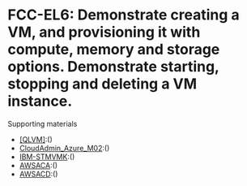 # FCC-EL6: Demonstrate creating a VM, and provisioning it with compute, memory and storage options. Demonstrate starting, stopping and deleting a VM instance. 

Supporting materials

* [[QLVM]]():()
* [CloudAdmin_Azure_M02]():()
* [IBM-STMVMK]():()
* [AWSACA]():()
* [AWSACD]():()

											
